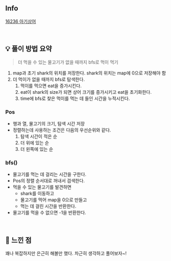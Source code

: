 ## Info

[16236 아기상어](https://www.acmicpc.net/problem/16236)

<br>

## 💡 풀이 방법 요약

> 더 먹을 수 있는 물고기가 없을 때까지 bfs로 먹이 먹기
1. map과 초기 shark의 위치를 저장한다. shark의 위치는 map에 0으로 저장해야 함
2. 더 먹이가 없을 때까지 bfs로 탐색한다.
   1. 먹이를 먹으면 eat을 증가시킨다.
   2. eat이 shark의 size가 되면 상어 크기를 증가시키고 eat을 초기화한다.
   3. time에 bfs로 찾은 먹이를 먹는 데 들인 시간을 누적시킨다.
   
### Pos
* 행과 열, 물고기의 크기, 탐색 시간 저장
* 정렬하는데 사용하는 조건은 다음의 우선순위와 같다.
  1. 탐색 시간이 적은 순
  2. 더 위에 있는 순
  3. 더 왼쪽에 있는 순

### bfs()
* 물고기를 먹는 데 걸리는 시간을 구한다.
* Pos의 정렬 순서대로 꺼내서 검색한다.
* 먹을 수 있는 물고기를 발견하면
  * shark를 이동하고
  * 물고기를 먹어 map을 0으로 만들고
  * 먹는 데 걸린 시간을 반환한다.
* 물고기를 먹을 수 없으면 -1을 반환한다.

<br>

## 🙂 느낀 점
꽤나 복잡하지만 은근히 해볼만 했다. 차근히 생각하고 풀어보자~!
